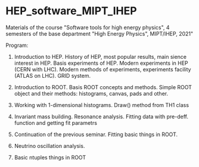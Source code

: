 # HEP_software_MIPT_IHEP
Materials of the course "Software tools for high energy physics", 4 semesters 
of the base department "High Energy Physics", MIPT/IHEP, 2021"

Program:

1. Introduction to HEP. History of HEP, most popular results, main sience 
interest in HEP. Basis experiments of HEP. Modern experiments in HEP (CERN 
with LHC). Modern methods of experiments, experiments facility (ATLAS on LHC).
GRID system.

2. Introduction to ROOT. Basis ROOT concepts and methods. Simple ROOT object
and their methods: histograms, canvas, pads and other.

3. Working with 1-dimensional histograms. Draw() method from TH1 class

4. Invariant mass building. Resonance analysis. Fitting data with pre-deff. 
function and getting fit parametrs

5. Continuation of the previous seminar. Fitting basic things in ROOT. 

6. Neutrino oscillation analysis.

7. Basic ntuples things in ROOT 

